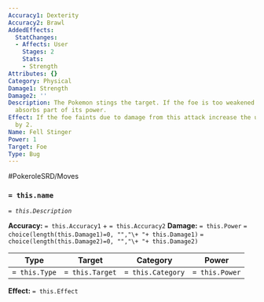 ```yaml
---
Accuracy1: Dexterity
Accuracy2: Brawl
AddedEffects:
  StatChanges:
  - Affects: User
    Stages: 2
    Stats:
    - Strength
Attributes: {}
Category: Physical
Damage1: Strength
Damage2: ''
Description: The Pokemon stings the target. If the foe is too weakened to move it
  absorbs part of its power.
Effect: If the foe faints due to damage from this attack increase the user's Strength
  by 2.
Name: Fell Stinger
Power: 1
Target: Foe
Type: Bug
---
```


#PokeroleSRD/Moves

### `= this.name` 
*`= this.Description`*

**Accuracy:** `= this.Accuracy1` + `= this.Accuracy2`
**Damage:** `= this.Power` `= choice(length(this.Damage1)=0, "","\+ "+ this.Damage1)` `= choice(length(this.Damage2)=0, "","\+ "+ this.Damage2)`

| Type          | Target          | Category          | Power          |
| ------------- | --------------- | ----------------  | -------------- |
| `= this.Type` | `= this.Target` | `= this.Category` | `= this.Power` | 

**Effect:** `= this.Effect`